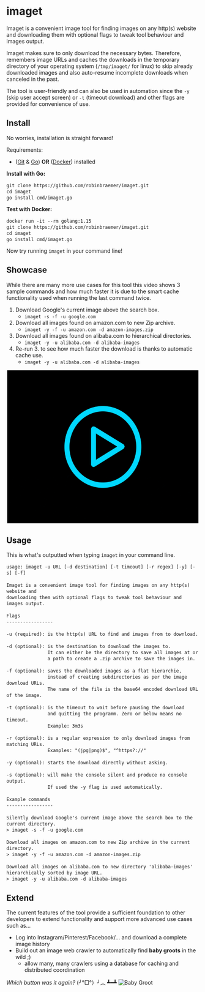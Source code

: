 # imaget

Imaget is a convenient image tool for finding images on any http(s) website and downloading them with optional flags to
tweak tool behaviour and images output.

Imaget makes sure to only download the necessary bytes. Therefore,
remembers image URLs and caches the downloads in the
temporary directory of your operating system
(`/tmp/imaget/` for linux) to skip already downloaded images and
also auto-resume incomplete downloads when canceled in
the past.

The tool is user-friendly and can also be used in automation since the `-y` (skip user accept screen) or `-t` (timeout
download)
and other flags are provided for convenience of use.

## Install

No worries, installation is straight forward!

Requirements:

- ([Git](https://git-scm.com/downloads) & [Go](https://golang.org/doc/install))
  **OR** ([Docker](https://docs.docker.com/get-docker/)) installed

**Install with Go:**

```shell
git clone https://github.com/robinbraemer/imaget.git
cd imaget
go install cmd/imaget.go
```

**Test with Docker:**

```shell
docker run -it --rm golang:1.15
git clone https://github.com/robinbraemer/imaget.git
cd imaget
go install cmd/imaget.go
```

Now try running `imaget` in your command line!

## Showcase

While there are many more use cases for this tool this video shows 3 sample commands and how much faster it is due to
the smart cache functionality used when running the last command twice.

1. Download Google's current image above the search box.
    - `imaget -s -f -u google.com`
2. Download all images found on amazon.com to new Zip archive.
    - `imaget -y -f -u amazon.com -d amazon-images.zip`
3. Download all images found on alibaba.com to hierarchical directories.
    - `imaget -y -u alibaba.com -d alibaba-images`
4. Re-run 3. to see how much faster the download is thanks to automatic cache use.
    - `imaget -y -u alibaba.com -d alibaba-images`

<p align="center">
    <a href="https://player.vimeo.com/video/496021582">
        <img alt="Showcase" width="500" height="400"
            src="https://raw.githubusercontent.com/robinbraemer/imaget/main/etc/play.gif">
    </a>
</p>

## Usage

This is what's outputted when typing `imaget` in your command line.

```shell
usage: imaget -u URL [-d destination] [-t timeout] [-r regex] [-y] [-s] [-f]

Imaget is a convenient image tool for finding images on any http(s) website and
downloading them with optional flags to tweak tool behaviour and images output.

Flags
-----------------

-u (required): is the http(s) URL to find and images from to download.

-d (optional): is the destination to download the images to.
               It can either be the directory to save all images at or
               a path to create a .zip archive to save the images in.

-f (optional): saves the downloaded images as a flat hierarchie,
               instead of creating subdirectories as per the image download URLs.
               The name of the file is the base64 encoded download URL of the image.

-t (optional): is the timeout to wait before pausing the download
               and quitting the programm. Zero or below means no timeout.
               Example: 3m3s

-r (optional): is a regular expression to only download images from matching URLs.
               Examples: "(jpg|png)$", "^https?://"

-y (optional): starts the download directly without asking.

-s (optional): will make the console silent and produce no console output.
               If used the -y flag is used automatically.

Example commands
-----------------

Silently download Google's current image above the search box to the current directory.
> imaget -s -f -u google.com	

Download all images on amazon.com to new Zip archive in the current directory.
> imaget -y -f -u amazon.com -d amazon-images.zip

Download all images on alibaba.com to new directory 'alibaba-images' hierarchically sorted by image URL.
> imaget -y -u alibaba.com -d alibaba-images
```

## Extend

The current features of the tool provide a sufficient foundation to other developers to extend functionality and support
more advanced use cases such as...

- Log into Instagram/Pinterest/Facebook/... and download a complete image history
- Build out an image web crawler to automatically find **baby groots** in the wild ;)
    - allow many, many crawlers using a database for caching and distributed coordination

_Which button was it again?_ (╯°□°）╯︵ ┻━┻
![Baby Groot](https://i.pinimg.com/564x/c0/05/2c/c0052c5d1500ba20b64cfb89e188cf9c.jpg)
